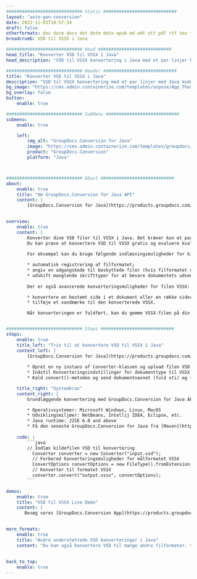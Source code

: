 ```yaml
---
############################# Static ############################
layout: "auto-gen-conversion"
date: 2022-11-03T18:57:34
draft: false
otherformats: doc docm docx dot dotm dotx epub md odt ott pdf rtf tex txt vdx vsdm vsdx vssm vssx vstm vstx vsx vtx xps
breadcrumb: VSD til VSSX i Java

############################# Head ############################
head_title: "Konverter VSD til VSSX i Java"
head_description: "VSD til VSSX konvertering i Java med et par linjer kode. Konverter over 160 filformater ved hjælp af GroupDocs dokumentkonverterings-API for Java"

############################# Header ############################
title: "Konverter VSD til VSSX i Java"
description: "VSD til VSSX konvertering med et par linjer med Java kode"
bg_image: "https://cms.admin.containerize.com/templates/aspose/App_Themes/V3/images/bg/header1.png"
bg_overlay: false
button:
    enable: true

############################# SubMenu ############################
submenu:
    enable: true

    left:
        img_alt: "GroupDocs.Conversion for Java"
        image: "https://cms.admin.containerize.com/templates/groupdocs/images/product-logos/90x90-noborder/groupdocs-conversion-java.png"
        product: "GroupDocs.Conversion"
        platform: "Java"



############################# About ############################
about:
    enable: true
    title: "Om GroupDocs.Conversion for Java API"
    content: |
        [GroupDocs.Conversion for Java](https://products.groupdocs.com/conversion/java/) er en avanceret filformatkonverterings-API til konvertering mellem populære billed- og dokumentformater såsom Microsoft Office, OpenDocument, PDF, HTML, e-mail, CAD. og meget mere med blot et par linjer kode. Den native API registrerer automatisk formaterne af de originale dokumenter og tilbyder mange muligheder for at tilpasse de konverterede dokumenter. Sammen med funktionen til at udtrække information fra et dokument, understøtter den også caching af konverteringsresultaterne til den lokale disk som standard. Enhver form for cachelagring kan dog understøttes ved at implementere de passende grænseflader - Amazon S3, Dropbox, Google Drive, Windows Azure, Reddis eller andre.
    

overview:
    enable: true
    content: |
        Konverter dine VSD filer til VSSX i Java. Det kræver kun et par linjer med Java kode på enhver platform efter eget valg, såsom Windows, Linux, macOS.
        Du kan prøve at konvertere VSD til VSSX gratis og evaluere kvaliteten af ​​konverteringsresultaterne. Sammen med simple filkonverteringsscripts kan du prøve mere sofistikerede muligheder for at indlæse VSD-kildefilen og gemme VSSX-outputtet. 
        
        For eksempel kan du bruge følgende indlæsningsmuligheder for kilden VSD:

        * automatisk registrering af filformatet;
        * angiv en adgangskode til beskyttede filer (hvis filformatet understøtter det);
        * udskift manglende skrifttyper for at bevare dokumentets udseende.
        
        Der er også avancerede konverteringsmuligheder for filen VSSX:

        * konvertere en bestemt side i et dokument eller en række sider;
        * tilføje et vandmærke til den konverterede VSSX.

        Når konverteringen er fuldført, kan du gemme VSSX-filen på din lokale filsti eller på et tredjepartslager såsom FTP, Amazon S3, Google Drive, Dropbox osv. Bemærk venligst - for at konvertere VSD til VSSX, behøver du ikke installere yderligere software, såsom MS Office, Open Office, Adobe Acrobat Reader osv.


############################# Steps ############################
steps:
    enable: true
    title_left: "Trin til at konvertere VSD til VSSX i Java"
    content_left: |
        [GroupDocs.Conversion for Java](https://products.groupdocs.com/conversion/java/) giver udviklere mulighed for nemt at konvertere VSD fil til VSSX med et par linjer kode.
        
        * Opret en ny instans af Converter-klassen og upload filen VSD med den fulde sti
        * Indstil Konverteringsindstillinger for dokumenttype til VSSX
        * Kald convert()-metoden og send dokumentnavnet (fuld sti) og formatet (VSSX) som en parameter

    title_right: "Systemkrav"
    content_right: |
        Grundlæggende konvertering med GroupDocs.Conversion for Java API kan udføres med blot et par linjer kode. Vores API'er understøttes på alle større platforme og operativsystemer. Før du udfører koden nedenfor, skal du sørge for, at du har følgende forudsætninger installeret på dit system.

        * Operativsystemer: Microsoft Windows, Linux, MacOS
        * Udviklingsmiljøer: NetBeans, Intellij IDEA, Eclipse, etc.
        * Java runtime: J2SE 6.0 and above
        * Få den seneste GroupDocs.Conversion for Java fra [Maven](https://repository.groupdocs.com/webapp/#/artifacts/browse/tree/General/repo/com/groupdocs/groupdocs-conversion)
         
    code: |
        ```java    
        // Indlæs kildefilen VSD til konvertering
          Converter converter = new Converter("input.vsd");
          // Forbered konverteringsmuligheder for målformatet VSSX
          ConvertOptions convertOptions = new FileType().fromExtension("vssx").getConvertOptions();
          // Konverter til formatet VSSX
          converter.convert("output.vssx", convertOptions);
        ```

demos:
    enable: true
    title: "VSD til VSSX Live Demo"
    content: |
       Besøg vores [GroupDocs.Conversion App](https://products.groupdocs.app/conversion/family) websted, og prøv VSD til VSSX konvertering nu. Den gratis demo har følgende fordele
          

more_formats:
    enable: true
    title: "Andre understøttede VSD konverteringer i Java"
    content: "Du kan også konvertere VSD til mange andre filformater. Se venligst listen nedenfor."
       
       
back_to_top:
    enable: true
---
```

